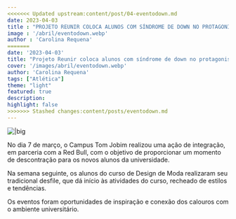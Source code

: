 ```yaml
---
<<<<<<< Updated upstream:content/post/04-eventodown.md
date: 2023-04-03
title : "PROJETO REUNIR COLOCA ALUNOS COM SÍNDROME DE DOWN NO PROTAGONISMO"
image : '/abril/eventodown.webp'
author : 'Carolina Requena'
=======
date: '2023-04-03'
title: "Projeto Reunir coloca alunos com síndrome de down no protagonismo"
cover: '/images/abril/eventodown.webp'
author: 'Carolina Requena'
tags: ["Atlética"]
theme: "light"
featured: true
description: 
highlight: false
>>>>>>> Stashed changes:content/posts/eventodown.md
---
```

![|big](/images/abril/eventodown.webp)

No dia 7 de março, o Campus Tom Jobim realizou uma ação de integração, em parceria com a Red Bull, com o objetivo de proporcionar um momento de descontração para os novos alunos da universidade.

Na semana seguinte, os alunos do curso de Design de Moda realizaram seu tradicional desfile, que dá início às atividades do curso, recheado de estilos e tendências.

Os eventos foram oportunidades de inspiração e conexão dos calouros com o ambiente universitário.
